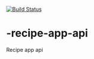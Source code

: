 [![Build Status](https://travis-ci.com/username/projectname.svg?branch=master)](https://travis-ci.com/username/projectname)

# -recipe-app-api
Recipe app api
